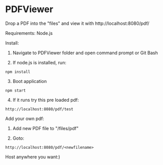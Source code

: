 # PDFViewer
Drop a PDF into the "files" and view it with http://localhost:8080/pdf/<filename>

Requirements: Node.js

Install:
  
  1.  Navigate to PDFViewer folder and open command prompt or Git Bash
  
  2. If node.js is installed, run: 
        
    npm install
        
  3. Boot application
      
    npm start   
  
  4. If it runs try this pre loaded pdf:
    
    http://localhost:8080/pdf/test
   
   
Add your own pdf:

  1.  Add new PDF file to "/files/pdf"
  
  2. Goto:
  
    http://localhost:8080/pdf/<newfilename>
    
Host anywhere you want:)
